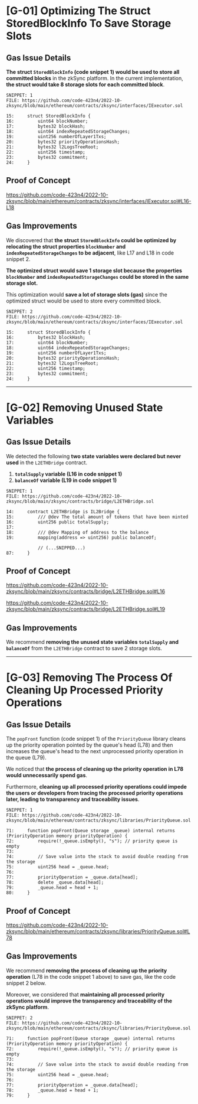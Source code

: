 # \[G-01\] Optimizing The Struct StoredBlockInfo To Save Storage Slots

## Gas Issue Details

**The struct `StoredBlockInfo` (code snippet 1) would be used to store all committed blocks** in the zkSync platform. In the current implementation, **the struct would take 8 storage slots for each committed block**.

```solidity
SNIPPET: 1
FILE: https://github.com/code-423n4/2022-10-zksync/blob/main/ethereum/contracts/zksync/interfaces/IExecutor.sol

15:     struct StoredBlockInfo {
16:         uint64 blockNumber;
17:         bytes32 blockHash;
18:         uint64 indexRepeatedStorageChanges;
19:         uint256 numberOfLayer1Txs;
20:         bytes32 priorityOperationsHash;
21:         bytes32 l2LogsTreeRoot;
22:         uint256 timestamp;
23:         bytes32 commitment;
24:     }
```

## Proof of Concept

https://github.com/code-423n4/2022-10-zksync/blob/main/ethereum/contracts/zksync/interfaces/IExecutor.sol#L16-L18

## Gas Improvements

We discovered that **the struct `StoredBlockInfo` could be optimized by relocating the struct properties `blockNumber` and `indexRepeatedStorageChanges` to be adjacent**, like L17 and L18 in code snippet 2.

**The optimized struct would save 1 storage slot because the properties `blockNumber` and `indexRepeatedStorageChanges` could be stored in the same storage slot.**

This optimization would **save a lot of storage slots (gas)** since the optimized struct would be used to store every committed block.

```solidity
SNIPPET: 2
FILE: https://github.com/code-423n4/2022-10-zksync/blob/main/ethereum/contracts/zksync/interfaces/IExecutor.sol

15:     struct StoredBlockInfo {
16:         bytes32 blockHash;
17:         uint64 blockNumber;
18:         uint64 indexRepeatedStorageChanges;
19:         uint256 numberOfLayer1Txs;
20:         bytes32 priorityOperationsHash;
21:         bytes32 l2LogsTreeRoot;
22:         uint256 timestamp;
23:         bytes32 commitment;
24:     }
```



---



# \[G-02\] Removing Unused State Variables

## Gas Issue Details

We detected the following **two state variables were declared but never used** in the `L2ETHBridge` contract.

1. **`totalSupply` variable (L16 in code snippet 1)**
2. **`balanceOf` variable (L19 in code snippet 1)**

```solidity
SNIPPET: 1
FILE: https://github.com/code-423n4/2022-10-zksync/blob/main/zksync/contracts/bridge/L2ETHBridge.sol

14:     contract L2ETHBridge is IL2Bridge {
15:         /// @dev The total amount of tokens that have been minted
16:         uint256 public totalSupply;
17: 
18:         /// @dev Mapping of address to the balance
19:         mapping(address => uint256) public balanceOf;

            // (...SNIPPED...)
87:     }
```

## Proof of Concept

https://github.com/code-423n4/2022-10-zksync/blob/main/zksync/contracts/bridge/L2ETHBridge.sol#L16

https://github.com/code-423n4/2022-10-zksync/blob/main/zksync/contracts/bridge/L2ETHBridge.sol#L19

## Gas Improvements

We recommend **removing the unused state variables `totalSupply` and `balanceOf`** from the `L2ETHBridge` contract to save 2 storage slots.



---



# \[G-03\] Removing The Process Of Cleaning Up Processed Priority Operations

## Gas Issue Details

The `popFront` function (code snippet 1) of the `PriorityQueue` library cleans up the priority operation pointed by the queue's head (L78) and then increases the queue's head to the next unprocessed priority operation in the queue (L79).

We noticed that **the process of cleaning up the priority operation in L78 would unnecessarily spend gas**.

Furthermore, **cleaning up all processed priority operations could impede the users or developers from tracing the processed priority operations later, leading to transparency and traceability issues**.

```solidity
SNIPPET: 1
FILE: https://github.com/code-423n4/2022-10-zksync/blob/main/ethereum/contracts/zksync/libraries/PriorityQueue.sol

71:     function popFront(Queue storage _queue) internal returns (PriorityOperation memory priorityOperation) {
72:         require(!_queue.isEmpty(), "s"); // priority queue is empty
73: 
74:         // Save value into the stack to avoid double reading from the storage
75:         uint256 head = _queue.head;
76: 
77:         priorityOperation = _queue.data[head];
78:         delete _queue.data[head];
79:         _queue.head = head + 1;
80:     }
```

## Proof of Concept

https://github.com/code-423n4/2022-10-zksync/blob/main/ethereum/contracts/zksync/libraries/PriorityQueue.sol#L78

## Gas Improvements

We recommend **removing the process of cleaning up the priority operation** (L78 in the code snippet 1 above) to save gas, like the code snippet 2 below.

Moreover, we considered that **maintaining all processed priority operations would improve the transparency and traceability of the zkSync platform**.

```solidity
SNIPPET: 2
FILE: https://github.com/code-423n4/2022-10-zksync/blob/main/ethereum/contracts/zksync/libraries/PriorityQueue.sol

71:     function popFront(Queue storage _queue) internal returns (PriorityOperation memory priorityOperation) {
72:         require(!_queue.isEmpty(), "s"); // priority queue is empty
73: 
74:         // Save value into the stack to avoid double reading from the storage
75:         uint256 head = _queue.head;
76: 
77:         priorityOperation = _queue.data[head];
78:         _queue.head = head + 1;
79:     }
```